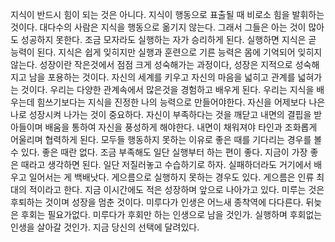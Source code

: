 
지식이 반드시 힘이 되는 것은 아니다.
지식이 행동으로 표출될 때 비로소 힘을 발휘하는 것이다. 
대다수의 사람은 지식을 행동으로 옮기지 않는다. 
그래서 그들은 아는 것이 많아도 성공하지 못한다.
조금 모자라도 실행하는 자가 승리하게 된다. 실행하면 지식은 곧 능력이 된다.
지식은 쉽게 잊히지만 실행과 훈련으로 기른 능력은 몸에 기억되어 잊히지 않는다.
성장이란 작은것에서 점점 크게 성숙해가는 과정이다, 
성장은 지적으로 성숙해지고 남을 포용하는 것이다. 
자신의 세계를 키우고 자신의 마음을 넓히고 관계를 넓혀가는 것이다.
우리는 다양한 관계속에서 많은것을 경험하고 배우게 된다. 
우리는 지식을 배우는데 힘쓰기보다는 지식을 진정한 나의 능력으로 만들어야한다.
자신을 어제보다 나은 나로 성장시켜 나가는 것이 중요하다.
자신이 부족하다는 것을 깨닫고 내면의 결핍을 받아들이며 배움을 통하여 자신을 
풍성하게 해야한다. 내면이 채워져야 타인과 조화롭게 어울리며 협력하게 된다.
모두들 행동하지 못하는 이유로 좋은 때를 기다리는 경우를 볼 수 있다.
좋은 때란 없다. 조금 부족해도 일단 실행부터 하는 편이 좋다. 
지금이 가장 좋은 때라고 생각하면 된다.
일단 저질러놓고 수습하기로 하자. 실패하더라도 거기에서 배우고 일어서는 게 백배낫다.
게으름으로 실행하지 못하는 경우도 있다. 게으름은 인류 최대의 적이라고 한다.
지금 이시간에도 적은 성장하며 앞으로 나아가고 있다.
미루는 것은 후퇴하는 것이며 성장을 멈춘 것이다.
미루다가 인생은 어느새 종착역에 다다른다. 뒤늦은 후회는 필요가없다.
미루다가 후회만 하는 인생으로 남을 것인가.
실행하며 후회없는 인생을 살아갈 것인가.
지금 당신의 선택에 달려있다.

